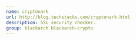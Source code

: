 ```yaml
---
name: cryptonark
url: http://blog.techstacks.com/cryptonark.html
description: SSL security checker.
group: blackarch blackarch-crypto
---
```

